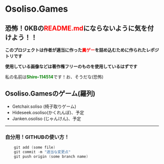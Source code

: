 # Osoliso.Games
## 恐怖！0KBの<font color=red>README.md</font>にならないように気を付けよう！！
**このプロジェクトは作者が適当に作った<font color=red>糞ゲー</font>を詰め込むために作られたレポジトリです**
 
**使用している画像などは著作権フリーのものを使用しているはずです**<br>

私の名前は<font color=green><strong>Shiro-114514</strong></font>です！お、そうだな(恐怖)

## Osoliso.Gamesのゲーム(羅列)
- Getchair.soliso (椅子取りゲーム)
- Hideseek.osoliso(かくれんぼ)、予定
- Janken.osoliso (じゃんけん)、予定
* * *
### 自分用！GITHUBの使い方！
```powershell
    git add (some file)
    git commit -m "適当な変更点"
    git push origin (some branch name)
```
